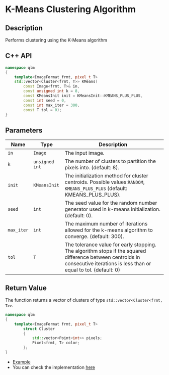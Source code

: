# K-Means Clustering Algorithm

## Description
Performs clustering using the K-Means algorithm

## C++ API
```c++
namespace qlm
{
	template<ImageFormat frmt, pixel_t T>
	std::vector<Cluster<frmt, T>> KMeans(
		const Image<frmt, T>& in,
		const unsigned int k = 8,
		const KMeansInit init = KMeansInit::KMEANS_PLUS_PLUS,
		const int seed = 0,
		const int max_iter = 300,
		const T tol = 0);
}
```



## Parameters

| Name                  | Type          | Description                                                                                        |
|-----------------------|---------------|---------------------------------------------------------------------------------------------------|
| `in`                  | `Image`       | The input image.                                                                                   |
| `k`                   | `unsigned int`| The number of clusters to partition the pixels into. (default: 8).                                |
| `init`                | `KMeansInit`  | The initialization method for cluster centroids. Possible values:`RANDOM`, `KMEANS_PLUS_PLUS` (default: KMEANS_PLUS_PLUS).  |
| `seed`                | `int`         | The seed value for the random number generator used in k-means initialization. (default: 0).                             |
| `max_iter`            | `int`         | The maximum number of iterations allowed for the k-means algorithm to converge. (default: 300).                             |
| `tol`                 | `T`           | The tolerance value for early stopping. The algorithm stops if the squared difference between centroids in consecutive iterations is less than or equal to tol. (default: 0)  |



## Return Value
The function returns a vector of clusters of type `std::vector<Cluster<frmt, T>>`.
```c++
namespace qlm
{
	template<ImageFormat frmt, pixel_t T>
		struct Cluster
		{
			std::vector<Point<int>> pixels;
			Pixel<frmt, T> color;
		};
}
```

* [Example](../../../Examples/Features%20Detection/KMeans)
* You can check the implementation [here](../../../../source/KMeans.cpp)

